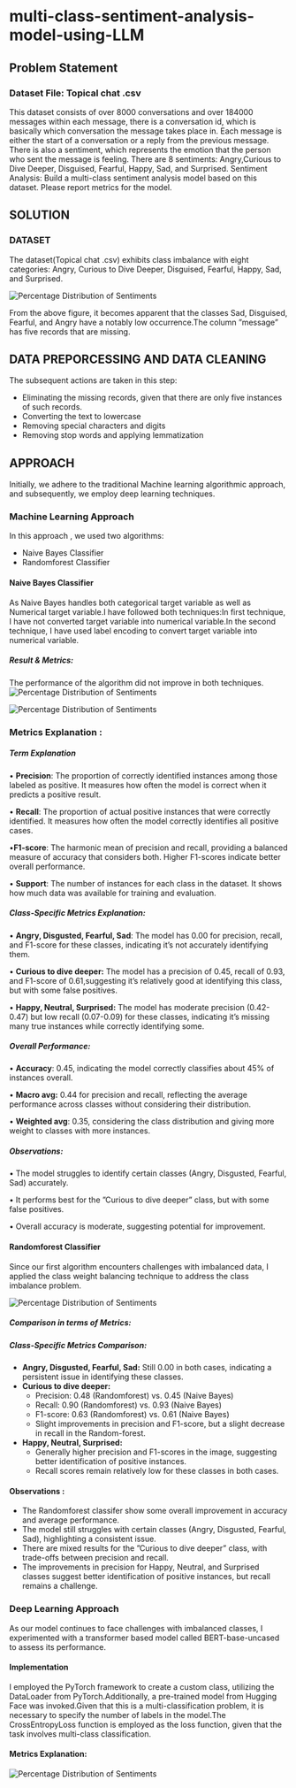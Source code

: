 # multi-class-sentiment-analysis-model-using-LLM
## Problem Statement
### Dataset File: Topical chat .csv
This dataset consists of over 8000 conversations and over 184000 messages within each message, there is a conversation id, which is basically which conversation the message takes place in. Each message is either the start of a conversation or a reply from the previous message. There is also a sentiment, which represents the emotion that the person who sent the message is feeling. There are 8 sentiments: Angry,Curious to Dive Deeper, Disguised, Fearful, Happy, Sad, and Surprised. Sentiment Analysis: Build a multi-class sentiment analysis model based on this dataset. Please report metrics for the model.

## SOLUTION
### DATASET
The dataset(Topical chat .csv) exhibits class imbalance with eight categories: Angry, Curious to Dive Deeper, Disguised, Fearful, Happy, Sad, and Surprised.

![Percentage Distribution of Sentiments](https://github.com/Sakil786/multi-class-sentiment-analysis-model-using-LLM/blob/main/imag1.png)

From the above figure, it becomes apparent that the classes Sad, Disguised, Fearful, and Angry have a notably low occurrence.The column ”message” has five records that are missing.
## DATA PREPORCESSING AND DATA CLEANING
The subsequent actions are taken in this step:
- Eliminating the missing records, given that there are only five instances of such records.
- Converting the text to lowercase
- Removing special characters and digits
- Removing stop words and applying lemmatization
## APPROACH
Initially, we adhere to the traditional Machine learning algorithmic approach, and subsequently, we employ deep learning techniques.
### Machine Learning Approach
In this approach , we used two algorithms:
- Naive Bayes Classifier
- Randomforest Classifier
#### Naive Bayes Classifier
As Naive Bayes handles both categorical target variable as well as Numerical target variable.I have followed both techniques:In first technique, I have not converted target variable into numerical variable.In the second technique, I have used label encoding to convert target variable into numerical variable.
##### Result & Metrics: 
The performance of the algorithm did not improve in both techniques.
![Percentage Distribution of Sentiments](https://github.com/Sakil786/multi-class-sentiment-analysis-model-using-LLM/blob/main/image2.png)

![Percentage Distribution of Sentiments](https://github.com/Sakil786/multi-class-sentiment-analysis-model-using-LLM/blob/main/image3.png)

### Metrics Explanation :
##### Term Explanation
• **Precision**: The proportion of correctly identified instances among those labeled as positive. It measures how often the model is correct when it predicts a positive result.

• **Recall**: The proportion of actual positive instances that were correctly identified. It measures how often the model correctly identifies all positive cases.

•**F1-score**: The harmonic mean of precision and recall, providing a balanced measure of accuracy that considers both. Higher F1-scores indicate better overall performance.

• **Support**: The number of instances for each class in the dataset. It shows how much data was available for training and evaluation.

##### Class-Specific Metrics Explanation:
• **Angry, Disgusted, Fearful, Sad**: The model has 0.00 for precision, recall, and F1-score for these classes, indicating it’s not accurately identifying them.

• **Curious to dive deeper:** The model has a precision of 0.45, recall of 0.93, and F1-score of 0.61,suggesting it’s relatively good at identifying this class, but with some false positives.

• **Happy, Neutral, Surprised:** The model has moderate precision (0.42-0.47) but low recall (0.07-0.09) for these classes, indicating it’s missing many true instances while correctly identifying some.

##### Overall Performance:
• **Accuracy**: 0.45, indicating the model correctly classifies about 45% of instances overall.

• **Macro avg:** 0.44 for precision and recall, reflecting the average performance across classes without considering their distribution.

• **Weighted avg**: 0.35, considering the class distribution and giving more weight to classes with more instances.

##### Observations:
• The model struggles to identify certain classes (Angry, Disgusted, Fearful, Sad) accurately.

• It performs best for the ”Curious to dive deeper” class, but with some false positives.

• Overall accuracy is moderate, suggesting potential for improvement.

#### Randomforest Classifier
Since our first algorithm encounters challenges with imbalanced data, I applied the class weight balancing technique to address the class imbalance problem.

![Percentage Distribution of Sentiments](https://github.com/Sakil786/multi-class-sentiment-analysis-model-using-LLM/blob/main/image4.png)

##### Comparison in terms of Metrics:
##### Class-Specific Metrics Comparison:
- **Angry, Disgusted, Fearful, Sad:** Still 0.00 in both cases, indicating a persistent issue in identifying these classes.
- **Curious to dive deeper:**
   - Precision: 0.48 (Randomforest) vs. 0.45 (Naive Bayes)
   - Recall: 0.90 (Randomforest) vs. 0.93 (Naive Bayes)
   - F1-score: 0.63 (Randomforest) vs. 0.61 (Naive Bayes)
   - Slight improvements in precision and F1-score, but a slight decrease in recall in the Random-forest.
 - **Happy, Neutral, Surprised:**
   - Generally higher precision and F1-scores in the image, suggesting better identification of positive instances.
   - Recall scores remain relatively low for these classes in both cases.
#### Observations :
- The Randomforest classifer show some overall improvement in accuracy and average performance.
- The model still struggles with certain classes (Angry, Disgusted, Fearful, Sad), highlighting a consistent issue.
- There are mixed results for the ”Curious to dive deeper” class, with trade-offs between precision and recall.
- The improvements in precision for Happy, Neutral, and Surprised classes suggest better identification of positive instances, but recall remains a challenge.

### Deep Learning Approach
As our model continues to face challenges with imbalanced classes, I experimented with a transformer based model called BERT-base-uncased to assess its performance.
#### Implementation
I employed the PyTorch framework to create a custom class, utilizing the DataLoader from PyTorch.Additionally, a pre-trained model from Hugging Face was invoked.Given that this is a multi-classification problem, it is necessary to specify the number of labels in the model.The CrossEntropyLoss function is employed as the loss function, given that the task involves multi-class classification.
#### Metrics Explanation:

![Percentage Distribution of Sentiments](https://github.com/Sakil786/multi-class-sentiment-analysis-model-using-LLM/blob/main/image5.png)



